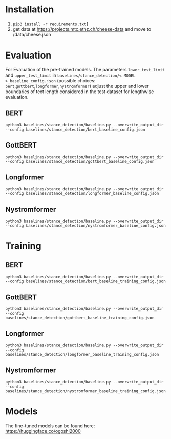 # Installation

1. `pip3 install -r requirements.txt`]
2. get data at https://projects.mtc.ethz.ch/cheese-data and move to /data/cheese.json



# Evaluation 
For Evaluation of the pre-trained models. The parameters `lower_test_limit` and `upper_test_limit` in 
`baselines/stance_detection/< MODEL >_baseline_config.json` 
(possible choices: `bert`,`gottbert`,`longformer`,`nystromformer`)
adjust the upper and lower boundaries of text length considered in the test dataset for lengthwise evaluation. 
## BERT

`python3 baselines/stance_detection/baseline.py --overwrite_output_dir --config baselines/stance_detection/bert_baseline_config.json`


## GottBERT

`python3 baselines/stance_detection/baseline.py --overwrite_output_dir --config baselines/stance_detection/gottbert_baseline_config.json`


## Longformer

`python3 baselines/stance_detection/baseline.py --overwrite_output_dir --config baselines/stance_detection/longformer_baseline_config.json`

## Nystromformer

`python3 baselines/stance_detection/baseline.py --overwrite_output_dir --config baselines/stance_detection/nystromformer_baseline_config.json`

# Training

## BERT

`python3 baselines/stance_detection/baseline.py --overwrite_output_dir --config baselines/stance_detection/bert_baseline_training_config.json`

## GottBERT

`python3 baselines/stance_detection/baseline.py --overwrite_output_dir --config baselines/stance_detection/gottbert_baseline_training_config.json`


## Longformer

`python3 baselines/stance_detection/baseline.py --overwrite_output_dir --config baselines/stance_detection/longformer_baseline_training_config.json`

## Nystromformer

`python3 baselines/stance_detection/baseline.py --overwrite_output_dir --config baselines/stance_detection/nystromformer_baseline_training_config.json`

# Models

The fine-tuned models can be found here: https://huggingface.co/ogoshi2000